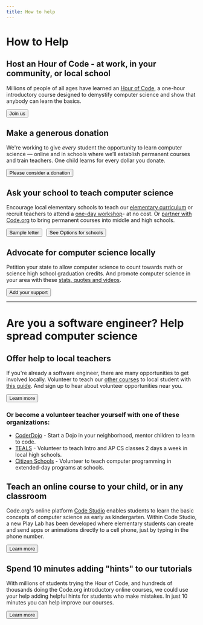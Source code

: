 ```yaml
---
title: How to help
---
```


# How to Help
## Host an Hour of Code - at work, in your community, or local school
Millions of people of all ages have learned an [Hour of Code](http://hourofcode.com), a one-hour introductory course designed to demystify computer science and show that anybody can learn the basics.

[<button>Join us</button>](http://code.org/learn)

## Make a generous donation
We're working to give *every* student the opportunity to learn computer science — online and in schools where we’ll establish permanent courses and train teachers. One child learns for every dollar you donate.

[<button>Please consider a donation</button>](/donate)

## Ask your school to teach computer science
Encourage local elementary schools to teach our [elementary curriculum](/k5) or recruit teachers to attend a [one-day workshop](/professional-development-workshops)- at no cost. Or [partner with Code.org](/educate/districts) to bring permanent courses into middle and high schools.
 
[<button>Sample letter</button>](/promote/letter)&nbsp;&nbsp; [<button>See Options for schools</button>](/educate)

## Advocate for computer science locally
Petition your state to allow computer science to count towards math or science high school graduation credits. And promote computer science in your area with these [stats, quotes and videos](/promote).

[<button>Add your support</button>](/promote)

---
<a name="engineer"></a>
# Are you a software engineer? Help spread computer science

## Offer help to local teachers
If you're already a software engineer, there are many opportunities to get involved locally. Volunteer to teach our [other courses](http://studio.code.org) to local student with [this guide](/educate/volunteer). And sign up to hear about volunteer opportunities near you.

[<button>Learn more</button>](/volunteer/engineer)

### Or become a volunteer teacher yourself with one of these organizations:

- [CoderDojo](http://www.coderdojo.com) - Start a Dojo in your neighborhood, mentor children to learn to code.
- [TEALS](http://www.tealsk12.org) - Volunteer to teach Intro and AP CS classes 2 days a week in local high schools.
- [Citizen Schools](http://www.citizenschools.org/curriculum-category/science-technology/) - Volunteer to teach computer programming in extended-day programs at schools.


## Teach an online course to your child, or in any classroom
Code.org's online platform [Code Studio](http://studio.code.org) enables students to learn the basic concepts of computer science as early as kindergarten. Within Code Studio, a new Play Lab has been developed where elementary students can create and send apps or animations directly to a cell phone, just by typing in the phone number. 

[<button>Learn more</button>](http://studio.code.org)

## Spend 10 minutes adding "hints" to our tutorials
With millions of students trying the Hour of Code, and hundreds of thousands doing the Code.org introductory online courses, we could use your help adding helpful hints for students who make mistakes. In just 10 minutes you can help improve our courses.

[<button>Learn more</button>](/hints)

